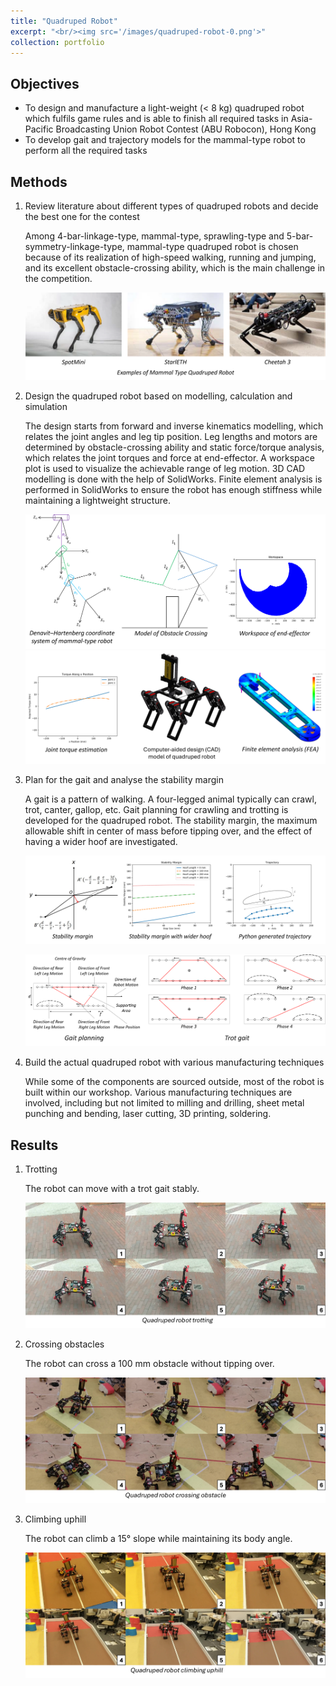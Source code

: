 ```yaml
---
title: "Quadruped Robot"
excerpt: "<br/><img src='/images/quadruped-robot-0.png'>"
collection: portfolio
---
```


<!-- This is an item in your portfolio. It can be have images or nice text. If you name the file .md, it will be parsed as markdown. If you name the file .html, it will be parsed as HTML.  -->

## Objectives

* To design and manufacture a light-weight (< 8 kg) quadruped robot which fulfils game rules and is able to finish all required tasks in Asia-Pacific Broadcasting Union Robot Contest (ABU Robocon), Hong Kong
* To develop gait and trajectory models for the mammal-type robot to perform all the required tasks

## Methods

1. Review literature about different types of quadruped robots and decide the best one for the contest

    Among 4-bar-linkage-type, mammal-type, sprawling-type and 5-bar-symmetry-linkage-type, mammal-type quadruped robot is chosen because of its realization of high-speed walking, running and jumping, and its excellent obstacle-crossing ability, which is the main challenge in the competition.

    ![](/images/quadruped-robot-1.png)

2. Design the quadruped robot based on modelling, calculation and simulation

    The design starts from forward and inverse kinematics modelling, which relates the joint angles and leg tip position. Leg lengths and motors are determined by obstacle-crossing ability and static force/torque analysis, which relates the joint torques and force at end-effector. A workspace plot is used to visualize the achievable range of leg motion. 3D CAD modelling is done with the help of SolidWorks. Finite element analysis is performed in SolidWorks to ensure the robot has enough stiffness while maintaining a lightweight structure.

    ![](/images/quadruped-robot-2.png)
    ![](/images/quadruped-robot-3.png)

3. Plan for the gait and analyse the stability margin

    A gait is a pattern of walking. A four-legged animal typically can crawl, trot, canter, gallop, etc. Gait planning for crawling and trotting is developed for the quadruped robot. The stability margin, the maximum allowable shift in center of mass before tipping over, and the effect of having a wider hoof are investigated.

    ![](/images/quadruped-robot-4.png)
    
    ![](/images/quadruped-robot-5.png)

4. Build the actual quadruped robot with various manufacturing techniques

    While some of the components are sourced outside, most of the robot is built within our workshop. Various manufacturing techniques are involved, including but not limited to milling and drilling, sheet metal punching and bending, laser cutting, 3D printing, soldering.

## Results

1. Trotting

    The robot can move with a trot gait stably.

    ![](/images/quadruped-robot-6.png)

2. Crossing obstacles

    The robot can cross a 100 mm obstacle without tipping over.

    ![](/images/quadruped-robot-7.png)

3. Climbing uphill

    The robot can climb a 15° slope while maintaining its body angle.

    ![](/images/quadruped-robot-8.png)